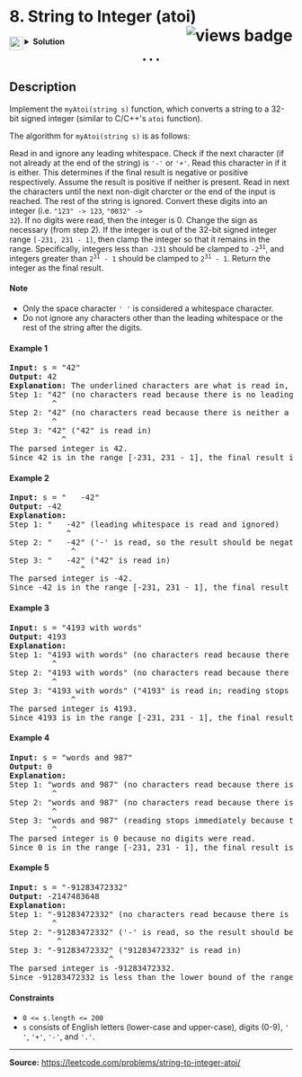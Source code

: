 <h1>
8. String to Integer (atoi)
<img src="https://tinyurl.com/57hxmvp9" align="right" alt="views badge">
</h1>

<details>
<summary>
    <img src="https://git.io/JDE5D" height="24" align="left" alt="swift">
    <b>Solution</b>
</summary>

<br/>

```swift
class Solution {
    func myAtoi(_ s: String) -> Int {
        if s.contains("+ ") { return 0 }
        let value = (s as NSString).integerValue
        return value >= Int32.max ? Int(Int32.max) : max(Int(Int32.min), value)
    }
}
```

<p>
<a href="https://gist.github.com/asahiocean/901d37282f6f291d9aa4f7d994689ed9">
<img src="https://git.io/JDNlC" alt="GitHub Gist" height="18" align="center">
</a>
<a href="https://leetcode.com/problems/string-to-integer-atoi/discuss/1142211">
<img src="https://git.io/JDSVA" alt="LeetCode Discuss" height="28" align="right">
</a>
</p>
    
</details>

<p align="center">• • •</p>

<h2>Description</h2>

<p>
Implement the <code>myAtoi(string s)</code> function, which converts a string to a 32-bit signed integer (similar to C/C++'s <code>atoi</code> function).

The algorithm for <code>myAtoi(string s)</code> is as follows:

Read in and ignore any leading whitespace.
Check if the next character (if not already at the end of the string) is <code>'-'</code> or <code>'+'</code>. Read this character in if it is either. This determines if the final result is negative or positive respectively. Assume the result is positive if neither is present.
Read in next the characters until the next non-digit charcter or the end of the input is reached. The rest of the string is ignored.
Convert these digits into an integer (i.e. <code>"123" -> 123</code>, <code>"0032" -> 32</code>). If no digits were read, then the integer is 0. Change the sign as necessary (from step 2).
If the integer is out of the 32-bit signed integer range <code>[-231, 231 - 1]</code>, then clamp the integer so that it remains in the range. Specifically, integers less than <code>-231</code> should be clamped to <code>-2<sup>31</sup></code>, and integers greater than <code>2<sup>31</sup> - 1</code> should be clamped to <code>2<sup>31</sup> - 1</code>.
Return the integer as the final result.
</p>

<h4>Note</h4>

<ul>
<li>Only the space character <code>' '</code> is considered a whitespace character.</li>
<li>Do not ignore any characters other than the leading whitespace or the rest of the string after the digits.</li>
</ul>

<h4>Example 1</h4>

<pre>
<b>Input:</b> s = "42"
<b>Output:</b> 42
<b>Explanation:</b> The underlined characters are what is read in, the caret is the current reader position.
Step 1: "42" (no characters read because there is no leading whitespace)
         ^
Step 2: "42" (no characters read because there is neither a '-' nor '+')
         ^
Step 3: "42" ("42" is read in)
           ^
The parsed integer is 42.
Since 42 is in the range [-231, 231 - 1], the final result is 42.
</pre>

<h4>Example 2</h4>

<pre>
<b>Input:</b> s = "   -42"
<b>Output:</b> -42
<b>Explanation:</b>
Step 1: "   -42" (leading whitespace is read and ignored)
            ^
Step 2: "   -42" ('-' is read, so the result should be negative)
             ^
Step 3: "   -42" ("42" is read in)
               ^
The parsed integer is -42.
Since -42 is in the range [-231, 231 - 1], the final result is -42.
</pre>

<h4>Example 3</h4>

<pre>
<b>Input:</b> s = "4193 with words"
<b>Output:</b> 4193
<b>Explanation:</b>
Step 1: "4193 with words" (no characters read because there is no leading whitespace)
         ^
Step 2: "4193 with words" (no characters read because there is neither a '-' nor '+')
         ^
Step 3: "4193 with words" ("4193" is read in; reading stops because the next character is a non-digit)
             ^
The parsed integer is 4193.
Since 4193 is in the range [-231, 231 - 1], the final result is 4193.
</pre>

<h4>Example 4</h4>

<pre>
<b>Input:</b> s = "words and 987"
<b>Output:</b> 0
<b>Explanation:</b>
Step 1: "words and 987" (no characters read because there is no leading whitespace)
         ^
Step 2: "words and 987" (no characters read because there is neither a '-' nor '+')
         ^
Step 3: "words and 987" (reading stops immediately because there is a non-digit 'w')
         ^
The parsed integer is 0 because no digits were read.
Since 0 is in the range [-231, 231 - 1], the final result is 0.
</pre>

<h4>Example 5</h4>

<pre>
<b>Input:</b> s = "-91283472332"
<b>Output:</b> -2147483648
<b>Explanation:</b>
Step 1: "-91283472332" (no characters read because there is no leading whitespace)
         ^
Step 2: "-91283472332" ('-' is read, so the result should be negative)
          ^
Step 3: "-91283472332" ("91283472332" is read in)
                     ^
The parsed integer is -91283472332.
Since -91283472332 is less than the lower bound of the range [-231, 231 - 1], the final result is clamped to -231 = -2147483648.
</pre>

#### Constraints

<ul>
<li><code>0 <= s.length <= 200</code></li>
<li><code>s</code> consists of English letters (lower-case and upper-case), digits (0-9), <code>' '</code>, <code>'+'</code>, <code>'-'</code>, and <code>'.'</code>.</li>
</ul>

<hr/>

<b>Source:</b> https://leetcode.com/problems/string-to-integer-atoi/